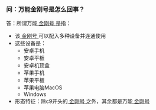 ### 问：万能金刚号是怎么回事？
答：所谓万能[ 金刚号 ](https://a2zitpro.github.io/web/金刚号)是指：
- 该[ 金刚号 ](https://a2zitpro.github.io/web/金刚号)可以配入多种设备并连通使用
- 这些设备是：<br>
  - 安卓手机
  - 安卓平板
  - 安卓机顶盒
  - 苹果手机
  - 苹果平板
  - 苹果电脑MacOS
  - Windows<br>
- 形态特征：除c9开头的[ 金刚号 ](https://a2zitpro.github.io/web/金刚号)之外，其余都是万能[ 金刚号 ](https://a2zitpro.github.io/web/金刚号)
